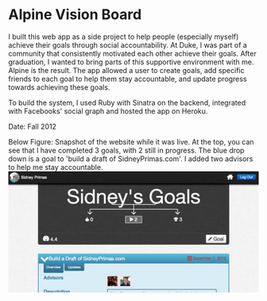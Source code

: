 # Alpine Vision Board

I built this web app as a side project to help people (especially myself) achieve their goals through social accountability. At Duke, I was part of a community that consistently motivated each other achieve their goals. After graduation, I wanted to bring parts of this supportive environment with me. Alpine is the result. The app allowed a user to create goals, add specific friends to each goal to help them stay accountable, and update  progress towards achieving these goals. 

To build the system, I used Ruby with Sinatra on the backend, integrated with Facebooks' social graph and hosted the app on Heroku.  

Date: Fall 2012  

Below Figure: Snapshot of the website while it was live. At the top, you can see that I have completed 3 goals, with 2 still in progress. The blue drop down is a goal to 'build a draft of SidneyPrimas.com'. I added two advisors to help me stay accountable.
![alt test](https://github.com/SidneyPrimas/Alpine-Vision-Board/blob/master/alpine_main.png)
